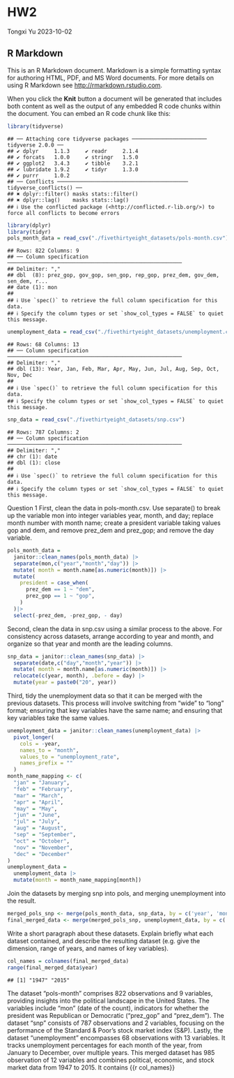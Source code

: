 HW2
================
Tongxi Yu
2023-10-02

## R Markdown

This is an R Markdown document. Markdown is a simple formatting syntax
for authoring HTML, PDF, and MS Word documents. For more details on
using R Markdown see <http://rmarkdown.rstudio.com>.

When you click the **Knit** button a document will be generated that
includes both content as well as the output of any embedded R code
chunks within the document. You can embed an R code chunk like this:

``` r
library(tidyverse)
```

    ## ── Attaching core tidyverse packages ──────────────────────── tidyverse 2.0.0 ──
    ## ✔ dplyr     1.1.3     ✔ readr     2.1.4
    ## ✔ forcats   1.0.0     ✔ stringr   1.5.0
    ## ✔ ggplot2   3.4.3     ✔ tibble    3.2.1
    ## ✔ lubridate 1.9.2     ✔ tidyr     1.3.0
    ## ✔ purrr     1.0.2     
    ## ── Conflicts ────────────────────────────────────────── tidyverse_conflicts() ──
    ## ✖ dplyr::filter() masks stats::filter()
    ## ✖ dplyr::lag()    masks stats::lag()
    ## ℹ Use the conflicted package (<http://conflicted.r-lib.org/>) to force all conflicts to become errors

``` r
library(dplyr)
library(tidyr)
pols_month_data = read_csv("./fivethirtyeight_datasets/pols-month.csv")
```

    ## Rows: 822 Columns: 9
    ## ── Column specification ────────────────────────────────────────────────────────
    ## Delimiter: ","
    ## dbl  (8): prez_gop, gov_gop, sen_gop, rep_gop, prez_dem, gov_dem, sen_dem, r...
    ## date (1): mon
    ## 
    ## ℹ Use `spec()` to retrieve the full column specification for this data.
    ## ℹ Specify the column types or set `show_col_types = FALSE` to quiet this message.

``` r
unemployment_data = read_csv("./fivethirtyeight_datasets/unemployment.csv")
```

    ## Rows: 68 Columns: 13
    ## ── Column specification ────────────────────────────────────────────────────────
    ## Delimiter: ","
    ## dbl (13): Year, Jan, Feb, Mar, Apr, May, Jun, Jul, Aug, Sep, Oct, Nov, Dec
    ## 
    ## ℹ Use `spec()` to retrieve the full column specification for this data.
    ## ℹ Specify the column types or set `show_col_types = FALSE` to quiet this message.

``` r
snp_data = read_csv("./fivethirtyeight_datasets/snp.csv")
```

    ## Rows: 787 Columns: 2
    ## ── Column specification ────────────────────────────────────────────────────────
    ## Delimiter: ","
    ## chr (1): date
    ## dbl (1): close
    ## 
    ## ℹ Use `spec()` to retrieve the full column specification for this data.
    ## ℹ Specify the column types or set `show_col_types = FALSE` to quiet this message.

Question 1 First, clean the data in pols-month.csv. Use separate() to
break up the variable mon into integer variables year, month, and day;
replace month number with month name; create a president variable taking
values gop and dem, and remove prez_dem and prez_gop; and remove the day
variable.

``` r
pols_month_data = 
  janitor::clean_names(pols_month_data) |>
  separate(mon,c("year","month","day")) |>
  mutate( month = month.name[as.numeric(month)]) |>
  mutate(
    president = case_when(
      prez_dem == 1 ~ "dem",
      prez_gop == 1 ~ "gop",
    )
  )|>
  select(-prez_dem, -prez_gop, - day)
```

Second, clean the data in snp.csv using a similar process to the above.
For consistency across datasets, arrange according to year and month,
and organize so that year and month are the leading columns.

``` r
snp_data = janitor::clean_names(snp_data) |>
  separate(date,c("day","month","year")) |>
  mutate( month = month.name[as.numeric(month)]) |>
  relocate(c(year, month), .before = day) |>
  mutate(year = paste0("20", year))
```

Third, tidy the unemployment data so that it can be merged with the
previous datasets. This process will involve switching from “wide” to
“long” format; ensuring that key variables have the same name; and
ensuring that key variables take the same values.

``` r
unemployment_data = janitor::clean_names(unemployment_data) |>
  pivot_longer(
    cols = -year,
    names_to = "month",         
    values_to = "unemployment_rate", 
    names_prefix = ""
  )
month_name_mapping <- c(
  "jan" = "January",
  "feb" = "February",
  "mar" = "March",
  "apr" = "April",
  "may" = "May",
  "jun" = "June",
  "jul" = "July",
  "aug" = "August",
  "sep" = "September",
  "oct" = "October",
  "nov" = "November",
  "dec" = "December"
)
unemployment_data = 
  unemployment_data |>
  mutate(month = month_name_mapping[month])
```

Join the datasets by merging snp into pols, and merging unemployment
into the result.

``` r
merged_pols_snp <- merge(pols_month_data, snp_data, by = c('year', 'month'), all.x = TRUE)
final_merged_data <- merge(merged_pols_snp, unemployment_data, by = c('year', 'month'), all.x = TRUE)
```

Write a short paragraph about these datasets. Explain briefly what each
dataset contained, and describe the resulting dataset (e.g. give the
dimension, range of years, and names of key variables).

``` r
col_names = colnames(final_merged_data)
range(final_merged_data$year)
```

    ## [1] "1947" "2015"

The dataset “pols-month” comprises 822 observations and 9 variables,
providing insights into the political landscape in the United States.
The variables include “mon” (date of the count), indicators for whether
the president was Republican or Democratic (“prez_gop” and “prez_dem”).
The dataset “snp” consists of 787 observations and 2 variables, focusing
on the performance of the Standard & Poor’s stock market index (S&P).
Lastly, the dataset “unemployment” encompasses 68 observations with 13
variables. It tracks unemployment percentages for each month of the
year, from January to December, over multiple years. This merged dataset
has 985 observation of 12 variables and combines political, economic,
and stock market data from 1947 to 2015. It contains {{r col_names}}
